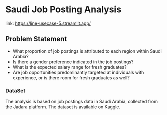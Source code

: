 # Saudi Job Posting Analysis
link: https://line-usecase-5.streamlit.app/

## Problem Statement
* What proportion of job postings is attributed to each region within Saudi Arabia?
* Is there a gender preference indicated in the job postings?
* What is the expected salary range for fresh graduates?
* Are job opportunities predominantly targeted at individuals with experience, or is there room for fresh graduates as well?
### DataSet
The analysis is based on job postings data in Saudi Arabia, collected from the Jadara platform. The dataset is available on Kaggle.
